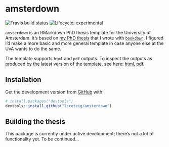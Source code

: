 
<!-- README.md is generated from README.Rmd. Please edit that file -->

# amsterdown

<!-- badges: start -->

[![Travis build
status](https://travis-ci.com/lcreteig/amsterdown.svg?branch=master)](https://travis-ci.com/lcreteig/amsterdown)
[![Lifecycle:
experimental](https://img.shields.io/badge/lifecycle-experimental-orange.svg)](https://www.tidyverse.org/lifecycle/#experimental)
<!-- badges: end -->

`amsterdown` is an RMarkdown PhD thesis template for the University of
Amsterdam. It’s based on [my PhD
thesis](https://github.com/lcreteig/thesis) that I wrote with
[`bookdown`](https://bookdown.org/yihui/bookdown/). I figured I’d make a
more basic and more general template in case anyone else at the UvA
wants to do the same.

The template supports `html` and `pdf` outputs. To inspect the outputs
as produced by the latest version of the template, see here:
[html](https://lcreteig.github.io/amsterdown),
[pdf](https://lcreteig.github.io/amsterdown/thesis.pdf).

## Installation

Get the development version from [GitHub](https://github.com/) with:

``` r
# install.packages("devtools")
devtools::install_github("lcreteig/amsterdown")
```

## Building the thesis

This package is currently under active development; there’s not a lot of
functionality yet. To be continued…
